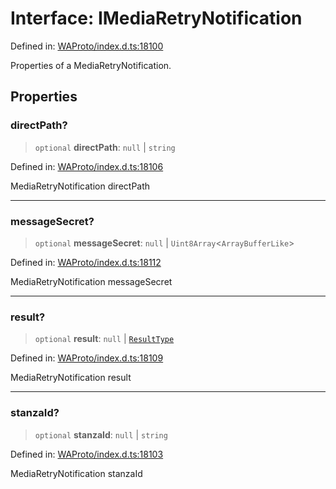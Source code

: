 # Interface: IMediaRetryNotification

Defined in: [WAProto/index.d.ts:18100](https://github.com/Fokusdotid/bail/blob/3856b89f13bbe82f2e10396a28cd4ef2089de845/WAProto/index.d.ts#L18100)

Properties of a MediaRetryNotification.

## Properties

### directPath?

> `optional` **directPath**: `null` \| `string`

Defined in: [WAProto/index.d.ts:18106](https://github.com/Fokusdotid/bail/blob/3856b89f13bbe82f2e10396a28cd4ef2089de845/WAProto/index.d.ts#L18106)

MediaRetryNotification directPath

***

### messageSecret?

> `optional` **messageSecret**: `null` \| `Uint8Array`\<`ArrayBufferLike`\>

Defined in: [WAProto/index.d.ts:18112](https://github.com/Fokusdotid/bail/blob/3856b89f13bbe82f2e10396a28cd4ef2089de845/WAProto/index.d.ts#L18112)

MediaRetryNotification messageSecret

***

### result?

> `optional` **result**: `null` \| [`ResultType`](../namespaces/MediaRetryNotification/enumerations/ResultType.md)

Defined in: [WAProto/index.d.ts:18109](https://github.com/Fokusdotid/bail/blob/3856b89f13bbe82f2e10396a28cd4ef2089de845/WAProto/index.d.ts#L18109)

MediaRetryNotification result

***

### stanzaId?

> `optional` **stanzaId**: `null` \| `string`

Defined in: [WAProto/index.d.ts:18103](https://github.com/Fokusdotid/bail/blob/3856b89f13bbe82f2e10396a28cd4ef2089de845/WAProto/index.d.ts#L18103)

MediaRetryNotification stanzaId
